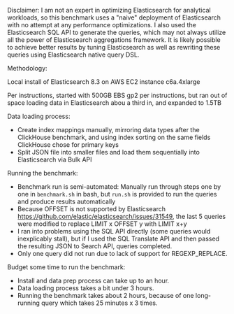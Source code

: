 Disclaimer: I am not an expert in optimizing Elasticsearch for analytical workloads, so this benchmark uses a "naive" deployment of Elasticsearch with no attempt at any performance optimizations. I also used the Elasticsearch SQL API to generate the queries, which may not always utilize all the power of Elasticsearch aggregations framework. It is likely possible to achieve better results by tuning Elasticsearch as well as rewriting these queries using Elasticsearch native query DSL.

Methodology:

Local install of Elasticsearch 8.3 on AWS EC2 instance c6a.4xlarge

Per instructions, started with 500GB EBS gp2 per instructions, but ran out of space loading data in Elasticsearch abou a third in, and expanded to 1.5TB

Data loading process: 
- Create index mappings manually, mirroring data types after the ClickHouse benchmark, and using index sorting on the same fields ClickHouse chose for primary keys
- Split JSON file into smaller files and load them sequentially into Elasticsearch via Bulk API

Running the benchmark: 
- Benchmark run is semi-automated: Manually run through steps one by one in `benchmark.sh` in bash, but `run.sh` is provided to run the queries and produce results automatically
- Because OFFSET is not supported by Elasticsearch https://github.com/elastic/elasticsearch/issues/31549, the last 5 queries were modified to replace LIMIT x OFFSET y with LIMIT x+y 
- I ran into problems using the SQL API directly (some queries would inexplicably stall), but if I used the SQL Translate API and then passed the resulting JSON to Search API, queries completed. 
- Only one query did not run due to lack of support for REGEXP_REPLACE.

Budget some time to run the benchmark:
- Install and data prep process can take up to an hour.
- Data loading process takes a bit under 3 hours. 
- Running the benchmark takes about 2 hours, because of one long-running query which takes 25 minutes x 3 times. 
